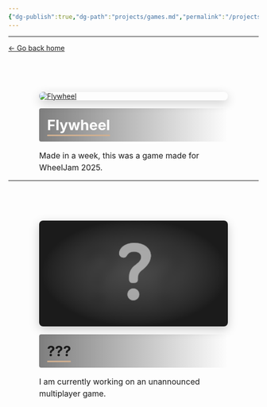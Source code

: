```yaml
---
{"dg-publish":true,"dg-path":"projects/games.md","permalink":"/projects/games/","dgHomeLink":true,"dgShowBacklinks":true,"dgShowInlineTitle":true,"dgShowFileTree":true,"dgEnableSearch":true,"dgShowToc":true,"dgLinkPreview":true,"dgShowTags":true,"noteIcon":""}
---
```


---
<a href="/" target="_self">← Go back home</a>


<div style="
  display: flex;
  flex-direction: column;
  align-items: center;
  margin-top: 5rem;
  gap: 1rem;
">

  <!-- Flywheel card -->
  <div style="
    position: relative;
    width: 100%;
    max-width: 380px;
    border-radius: 8px;
    overflow: hidden;
    box-shadow: 0 6px 20px rgba(0,0,0,0.2);
    transition: transform 0.3s ease;
  " onmouseover="this.style.transform='scale(1.03)'" onmouseout="this.style.transform='scale(1)'">
    <a href="https://codesheep.itch.io/flywheel">
      <img 
        src="https://img.itch.zone/aW1hZ2UvMzQwOTM2MS8yMDM0ODYxOC5wbmc=/347x500/RKkta6.png" 
        alt="Flywheel" 
        style="width: 100%; display: block;"
      />
    </a>
  </div>

  <!-- Overlay title above description -->
  <div style="
    width: 100%;
    max-width: 380px;
    padding: 1rem;
    background: linear-gradient(to right, rgba(0,0,0,0.5), rgba(0,0,0,0));
    border-radius: 4px 0 0 4px;
    box-sizing: border-box;
  ">
    <a href="https://codesheep.itch.io/flywheel" style="text-decoration: none; color: #fff;">
      <h2 style="margin:0; font-size:1.8rem; position: relative; display: inline-block;">
        Flywheel
        <span style="position:absolute; left:0; bottom:-5px; height:3px; width:100%; background:#cfaf90; border-radius:2px;"></span>
      </h2>
    </a>
  </div>

  <!-- Description text -->
  <p style="
    width: 100%;
    max-width: 380px;
    margin:0;
    font-size:1rem;
    line-height:1.5;
    text-align: left;
  ">
    Made in a week, this was a game made for WheelJam 2025.
  </p>

</div>


---

<div style="
  display: flex;
  flex-direction: column;
  align-items: center;
  margin-top: 5rem;
  gap: 1rem;
">

  <!-- New Card -->
  <div style="
    position: relative;
    width: 100%;
    max-width: 380px;
    border-radius: 8px;
    overflow: hidden;
    box-shadow: 0 6px 20px rgba(0,0,0,0.2);
    transition: transform 0.3s ease;
  " onmouseover="this.style.transform='scale(1.03)'" onmouseout="this.style.transform='scale(1)'">
      <img 
        src="https://raw.githubusercontent.com/code-baa/nullnxte-digital-garden/refs/heads/main/public/images/image_card.png" 
        alt="??????" 
        style="width: 100%; display: block;"
      />
  </div>

  <!-- Overlay title above description -->
  <div style="
    width: 100%;
    max-width: 380px;
    padding: 1rem;
    background: linear-gradient(to right, rgba(0,0,0,0.5), rgba(0,0,0,0));
    border-radius: 4px 0 0 4px;
    box-sizing: border-box;
  ">
      <h2 style="margin:0; font-size:1.8rem; position: relative; display: inline-block;">
        ???
        <span style="position:absolute; left:0; bottom:-5px; height:3px; width:100%; background:#cfaf90; border-radius:2px;"></span>
      </h2>
  </div>

  <!-- Description text -->
  <p style="
    width: 100%;
    max-width: 380px;
    margin:0;
    font-size:1rem;
    line-height:1.5;
    text-align: left;
  ">
    I am currently working on an unannounced multiplayer game.
  </p>

</div>









